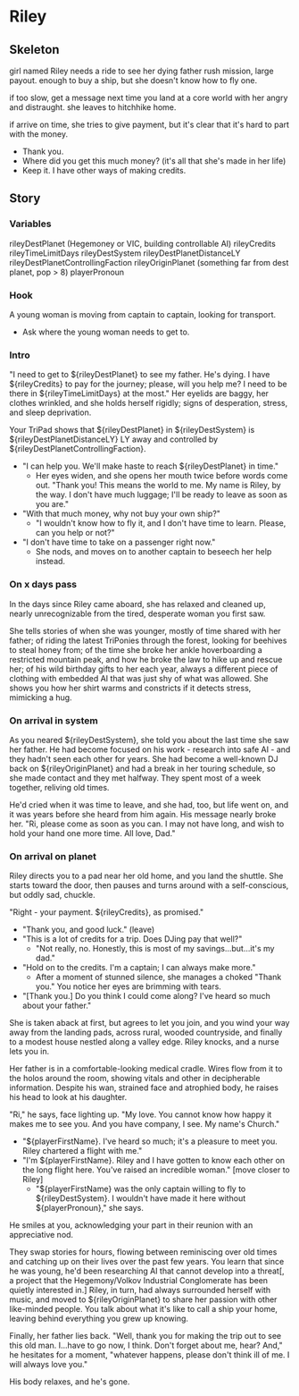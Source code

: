 # Riley

## Skeleton

girl named Riley needs a ride to see her dying father
rush mission, large payout. enough to buy a ship, but she doesn't know how to fly one.

if too slow, get a message next time you land at a core world with her angry and distraught. she leaves to hitchhike home.

if arrive on time, she tries to give payment, but it's clear that it's hard to part with the money.
- Thank you.
- Where did you get this much money? (it's all that she's made in her life)
- Keep it. I have other ways of making credits.

## Story

### Variables

rileyDestPlanet (Hegemoney or VIC, building controllable AI)
rileyCredits
rileyTimeLimitDays
rileyDestSystem
rileyDestPlanetDistanceLY
rileyDestPlanetControllingFaction
rileyOriginPlanet (something far from dest planet, pop > 8)
playerPronoun

### Hook

A young woman is moving from captain to captain, looking for transport.

- Ask where the young woman needs to get to.

### Intro

"I need to get to ${rileyDestPlanet} to see my father. He's dying. I have ${rileyCredits} to pay for the journey; please, will you help me? I need to be there in ${rileyTimeLimitDays} at the most." Her eyelids are baggy, her clothes wrinkled, and she holds herself rigidly; signs of desperation, stress, and sleep deprivation.

Your TriPad shows that ${rileyDestPlanet} in ${rileyDestSystem} is ${rileyDestPlanetDistanceLY} LY away and controlled by ${rileyDestPlanetControllingFaction}.

- "I can help you. We'll make haste to reach ${rileyDestPlanet} in time."
  - Her eyes widen, and she opens her mouth twice before words come out. "Thank you! This means the world to me. My name is Riley, by the way. I don't have much luggage; I'll be ready to leave as soon as you are."
- "With that much money, why not buy your own ship?"
  - "I wouldn't know how to fly it, and I don't have time to learn. Please, can you help or not?"
- "I don't have time to take on a passenger right now."
  - She nods, and moves on to another captain to beseech her help instead.

### On x days pass

In the days since Riley came aboard, she has relaxed and cleaned up, nearly unrecognizable from the tired, desperate woman you first saw.

She tells stories of when she was younger, mostly of time shared with her father; of riding the latest TriPonies through the forest, looking for beehives to steal honey from; of the time she broke her ankle hoverboarding a restricted mountain peak, and how he broke the law to hike up and rescue her; of his wild birthday gifts to her each year, always a different piece of clothing with embedded AI that was just shy of what was allowed. She shows you how her shirt warms and constricts if it detects stress, mimicking a hug.


### On arrival in system

As you neared ${rileyDestSystem}, she told you about the last time she saw her father. He had become focused on his work - research into safe AI - and they hadn't seen each other for years. She had become a well-known DJ back on ${rileyOriginPlanet} and had a break in her touring schedule, so she made contact and they met halfway. They spent most of a week together, reliving old times.

He'd cried when it was time to leave, and she had, too, but life went on, and it was years before she heard from him again. His message nearly broke her. "Ri, please come as soon as you can. I may not have long, and wish to hold your hand one more time. All love, Dad."


### On arrival on planet

Riley directs you to a pad near her old home, and you land the shuttle. She starts toward the door, then pauses and turns around with a self-conscious, but oddly sad, chuckle.

"Right - your payment. ${rileyCredits}, as promised."

- "Thank you, and good luck." (leave)
- "This is a lot of credits for a trip. Does DJing pay that well?"
  - "Not really, no. Honestly, this is most of my savings...but...it's my dad."
- "Hold on to the credits. I'm a captain; I can always make more."
  - After a moment of stunned silence, she manages a choked "Thank you." You notice her eyes are brimming with tears. 
- "[Thank you.] Do you think I could come along? I've heard so much about your father."

She is taken aback at first, but agrees to let you join, and you wind your way away from the landing pads, across rural, wooded countryside, and finally to a modest house nestled along a valley edge. Riley knocks, and a nurse lets you in.

Her father is in a comfortable-looking medical cradle. Wires flow from it to the holos around the room, showing vitals and other in decipherable information. Despite his wan, strained face and atrophied body, he raises his head to look at his daughter.

"Ri," he says, face lighting up. "My love. You cannot know how happy it makes me to see you. And you have company, I see. My name's Church."

- "${playerFirstName}. I've heard so much; it's a pleasure to meet you. Riley chartered a flight with me."
- "I'm ${playerFirstName}. Riley and I have gotten to know each other on the long flight here. You've raised an incredible woman." [move closer to Riley]
  - "${playerFirstName} was the only captain willing to fly to ${rileyDestSystem}. I wouldn't have made it here without ${playerPronoun}," she says.
  
He smiles at you, acknowledging your part in their reunion with an appreciative nod.

They swap stories for hours, flowing between reminiscing over old times and catching up on their lives over the past few years. You learn that since he was young, he'd been researching AI that cannot develop into a threat[, a project that the Hegemony/Volkov Industrial Conglomerate has been quietly interested in.] Riley, in turn, had always surrounded herself with music, and moved to ${rileyOriginPlanet} to share her passion with other like-minded people. You talk about what it's like to call a ship your home, leaving behind everything you grew up knowing.

Finally, her father lies back. "Well, thank you for making the trip out to see this old man. I...have to go now, I think. Don't forget about me, hear? And," he hesitates for a moment, "whatever happens, please don't think ill of me. I will always love you."

His body relaxes, and he's gone.